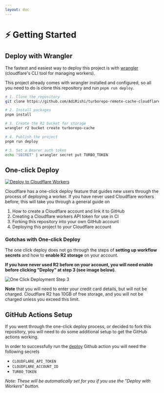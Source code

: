 ```yaml
---
layout: doc
---
```


# ⚡️ Getting Started

## Deploy with Wrangler

The fastest and easiest way to deploy this project is with [wrangler](https://developers.cloudflare.com/workers/wrangler/) (cloudflare's CLI tool for managing workers).

This project already comes with wrangler installed and configured, so all you need to do is clone this repository and run `pnpm run deploy`.

```sh
# 1. Clone the repository
git clone https://github.com/AdiRishi/turborepo-remote-cache-cloudflare.git

# 2. Install packages
pnpm install

# 3. Create the R2 bucket for storage
wrangler r2 bucket create turborepo-cache

# 4. Publish the project
pnpm run deploy

# 5. Set a Bearer auth token
echo "SECRET" | wrangler secret put TURBO_TOKEN
```

## One-click Deploy

[![Deploy to Cloudflare Workers](https://deploy.workers.cloudflare.com/button)](https://deploy.workers.cloudflare.com/?url=https://github.com/AdiRishi/turborepo-remote-cache-cloudflare)

Cloudflare has a one-click deploy feature that guides new users through the process of deploying a worker. If you have never used Cloudflare workers before, this will take you through a general guide on

1. How to create a Cloudflare account and link it to GitHub
2. Creating a Cloudflare workers API token for use in CI
3. Forking this repository into your own GitHub account
4. Deploying this project to your Cloudflare account

### Gotchas with One-click Deploy

The one click deploy does not go through the steps of **setting up workflow secrets** and how to **enable R2 storage** on your account.

**If you have never used R2 before on your account, you will need enable before clicking "Deploy" at step 3 (see image below)**.

![One Click Deployment Step 3](https://public-assets.turborepo-remote-cache.dev/images/one-click-deploy-preview-step-3.png)

**Note** that you will need to enter your credit card details, but will not be charged. Cloudflare R2 has 10GB of free storage, and you will not be charged unless you exceed this limit.

## GitHub Actions Setup

If you went through the one-click deploy process, or decided to fork this repository, you will need to do some additional setup to get the GitHub actions working.

In order to successfully run the [deploy](https://github.com/AdiRishi/turborepo-remote-cache-cloudflare/blob/master/.github/workflows/deploy.yml) Github action you will need the following secrets

-   `CLOUDFLARE_API_TOKEN`
-   `CLOUDFLARE_ACCOUNT_ID`
-   `TURBO_TOKEN`

_Note: These will be automatically set for you if you use the "Deploy with Workers" button._
